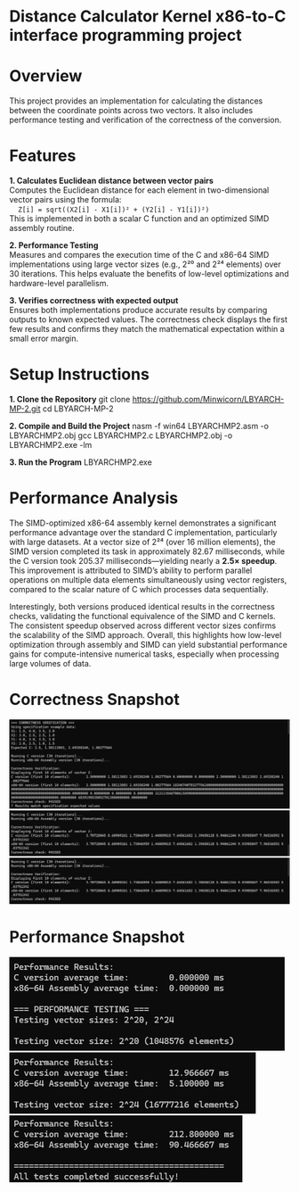 # Distance Calculator Kernel x86-to-C interface programming project

# Overview

This project provides an implementation for calculating the distances between the coordinate points across two vectors. It also includes performance testing and verification of the correctness of the conversion.

# Features

**1. Calculates Euclidean distance between vector pairs**  
Computes the Euclidean distance for each element in two-dimensional vector pairs using the formula:  
&nbsp;&nbsp;&nbsp;&nbsp;`Z[i] = sqrt((X2[i] - X1[i])² + (Y2[i] - Y1[i])²)`  
This is implemented in both a scalar C function and an optimized SIMD assembly routine.

**2. Performance Testing**  
Measures and compares the execution time of the C and x86-64 SIMD implementations using large vector sizes (e.g., 2²⁰ and 2²⁴ elements) over 30 iterations. This helps evaluate the benefits of low-level optimizations and hardware-level parallelism.

**3. Verifies correctness with expected output**  
Ensures both implementations produce accurate results by comparing outputs to known expected values. The correctness check displays the first few results and confirms they match the mathematical expectation within a small error margin.


# Setup Instructions

**1. Clone the Repository**
git clone https://github.com/Minwicorn/LBYARCH-MP-2.git
cd LBYARCH-MP-2

**2. Compile and Build the Project**
nasm -f win64 LBYARCHMP2.asm -o LBYARCHMP2.obj
gcc LBYARCHMP2.c LBYARCHMP2.obj -o LBYARCHMP2.exe -lm

**3. Run the Program**
LBYARCHMP2.exe

# Performance Analysis

The SIMD-optimized x86-64 assembly kernel demonstrates a significant performance advantage over the standard C implementation, particularly with large datasets. At a vector size of 2²⁴ (over 16 million elements), the SIMD version completed its task in approximately 82.67 milliseconds, while the C version took 205.37 milliseconds—yielding nearly a **2.5× speedup**. This improvement is attributed to SIMD’s ability to perform parallel operations on multiple data elements simultaneously using vector registers, compared to the scalar nature of C which processes data sequentially.

Interestingly, both versions produced identical results in the correctness checks, validating the functional equivalence of the SIMD and C kernels. The consistent speedup observed across different vector sizes confirms the scalability of the SIMD approach. Overall, this highlights how low-level optimization through assembly and SIMD can yield substantial performance gains for compute-intensive numerical tasks, especially when processing large volumes of data.

# Correctness Snapshot
![Correctness 1](snapshots/Correctness_1.png)
![Correctness 2](snapshots/Correctness_2.png)
![Correctness 3](snapshots/Correctness_3.png)

# Performance Snapshot
![Performance 1](snapshots/Performance_1.png)
![Performance 2](snapshots/Performance_2.png)
![Performance 3](snapshots/Performance_3.png)



